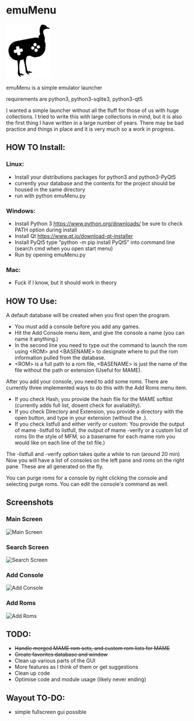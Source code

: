 # emuMenu
<img src="assets/emu_black_silhouette.svg/" height="150">

emuMenu is a simple emulator launcher

requirements are python3, python3-sqlite3, python3-qt5


I wanted a simple launcher without all the fluff for those of us with huge collections. I tried to write
this with large collections in mind, but it is also the first thing I have written in a large number of
years. There may be bad practice and things in place and it is very much so a work in progress.

## HOW TO Install:

### Linux:
* Install your distributions packages for python3 and python3-PyQt5
* currently your database and the contents for the project should be housed in the same directory
* run with python emuMenu.py

### Windows:

* Install Python 3 https://www.python.org/downloads/ be sure to check PATH option during install
* Install Qt https://www.qt.io/download-qt-installer
* Install PyQt5 type "python -m pip install PyQt5" into command line (search cmd when you open start menu)
* Run by opening emuMenu.py

### Mac:
* Fuck if I know, but it should work in theory

## HOW TO Use:
A default database will be created when you first open the program.

* You must add a console before you add any games.
* Hit the Add Console menu item, and give the console a name (you can name it anything.)
* In the second line you need to type out the command to launch the rom using \<ROM\> and \<BASENAME\> to designate where to put the rom information pulled from the database. 
* \<ROM\> is a full path to a rom file, \<BASENAME\> is just the name of the file without the path or extension (Useful for MAME).

After you add your console, you need to add some roms. There are currently three implemented ways to do this with the Add Roms menu item.
* If you check Hash, you provide the hash file for the MAME softlist (currently adds full list, dosent check for avaliablity).
* If you check Directory and Extension, you provide a directory with the open button, and type in your extension (without the .).
* If you check listfull and either verify or custom: You provide the output of mame -listfull to listfull, the output of mame -verify or a custom list of roms (In the style of MFM, so a basename for each mame rom you would like on each line of the txt file.)

The -listfull and -verify option takes quite a while to run (around 20 min)
Now you will have a list of consoles on the left pane and roms on the right pane. These are all generated on the fly.

You can purge roms for a console by right clicking the console and selecting purge roms. You can edit the console's command as well.

## Screenshots
### Main Screen
![Main Screen](https://i.imgur.com/i7YaSTV.png)

### Search Screen
![Search Screen](https://i.imgur.com/QmVQd8m.png)

### Add Console
![Add Console](https://i.imgur.com/SC1fNsr.png)

### Add Roms
![Add Roms](https://i.imgur.com/CorLrO5.png)


## TODO:
* ~~Handle merged MAME rom sets, and custom rom lists for MAME~~
* ~~Create favorites database and window~~
* Clean up various parts of the GUI
* More features as I think of them or get suggestions
* Clean up code
* Optimise code and module usage (likely never ending)


## Wayout TO-DO:
* simple fullscreen gui possible

